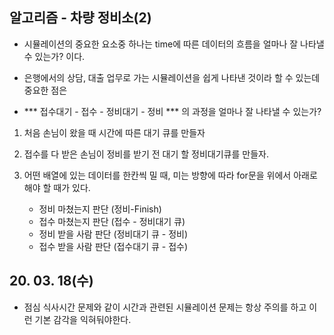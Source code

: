 ## 알고리즘 - 차량 정비소(2)
 - 시뮬레이션의 중요한 요소중 하나는 time에 따른 데이터의 흐름을 얼마나 잘 나타낼 수 있는가? 이다.
 - 은행에서의 상담, 대출 업무로 가는 시뮬레이션을 쉽게 나타낸 것이라 할 수 있는데 중요한 점은
 
 - *** 접수대기 - 접수 - 정비대기 - 정비 *** 의 과정을 얼마나 잘 나타낼 수 있는가?

 1. 처음 손님이 왔을 때 시간에 따른 대기 큐를 만들자

 2. 접수를 다 받은 손님이 정비를 받기 전 대기 할 정비대기큐를 만들자.

 3. 어떤 배열에 있는 데이터를 한칸씩 밀 때, 미는 방향에 따라 for문을 위에서 아래로 해야 할 때가 있다.
    - 정비 마쳤는지 판단 (정비-Finish)
    - 접수 마쳤는지 판단 (접수 - 정비대기 큐)
    - 정비 받을 사람 판단 (정비대기 큐 - 정비)
    - 접수 받을 사람 판단 (접수대기 큐 - 접수)

## 20. 03. 18(수)
 - 점심 식사시간 문제와 같이 시간과 관련된 시뮬레이션 문제는 항상 주의를 하고 이런 기본 감각을 익혀둬야한다.